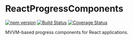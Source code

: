 # ReactProgressComponents

[![npm version](https://badge.fury.io/js/react-progress-display-components.svg)](https://badge.fury.io/js/react-progress-display-components)
[![Build Status](https://travis-ci.org/protoman92/ReactProgressComponents.svg?branch=master)](https://travis-ci.org/protoman92/ReactProgressComponents)
[![Coverage Status](https://coveralls.io/repos/github/protoman92/ReactProgressComponents/badge.svg?branch=master)](https://coveralls.io/github/protoman92/ReactProgressComponents?branch=master)

MVVM-based progress components for React applications.
